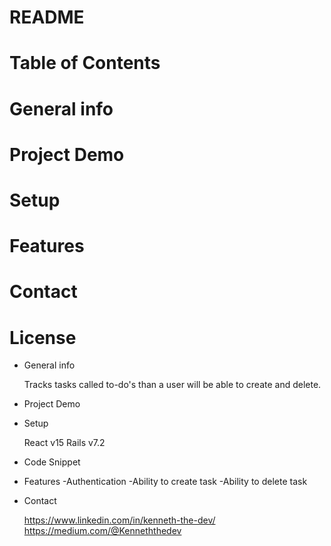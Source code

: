 # README

# Table of Contents 
#   General info 
#   Project Demo 
#   Setup
#   Features 
#   Contact 
#   License


*  General info

     Tracks tasks called to-do's than a user will be able to create and delete. 
     
*   Project Demo 

*   Setup

    React v15 
    Rails v7.2
    


* Code Snippet

*    Features
     -Authentication 
     -Ability to create task
     -Ability to delete task
     


*   Contact 
    
    https://www.linkedin.com/in/kenneth-the-dev/
    https://medium.com/@Kenneththedev

